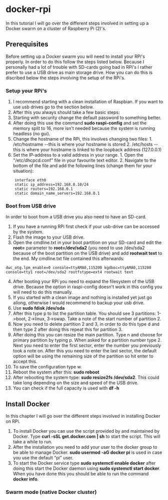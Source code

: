 # docker-rpi
In this tutorial I will go over the different steps involved in setting up a Docker swarm on a cluster of Raspberry Pi (2)'s.
## Prerequisites
Before setting up a Docker swarm you will need to install your RPi's properly. In order to do this follow the steps listed below.
Because I personally had a lot of trouble with SD-cards going bad in RPi's I rather prefer to use a USB drive as main storage drive. How you can do this is discribed below the steps involving the setup of the RPi's.
### Setup your RPi's
1. I recommend starting with a clean installation of Raspbian. If you want to use usb drives go to the section below.
2. After this you always should take a few basic steps:
  1. Starting with security change the default password to something better.
  2. After doing this use the command **sudo raspi-config** and set the memory split to 16, more isn't needed because the system is running headless (no gui).
  3. Change the hostname of the RPi, this involves changing two files:
    1. /etc/hostname --this is where your hostname is stored
    2. /etc/hosts --this is where your hostname is linked to the loopback address (127.0.0.1)
  4. Set the IP-address to a valid address in your range.
    1. Open the "/etc/dhcpcd.conf" file in your favourite text editor.
    2. Navigate to the bottom of the file and add the following lines (change them for your situation):
```
    interface eth0
    static ip_address=192.168.0.10/24
    static routers=192.168.0.1
    static domain_name_servers=192.168.0.1
```
### Boot from USB drive
In order to boot from a USB drive you also need to have an SD-card.
1. If you have a running RPi first check if your usb-drive can be accessed by the system.
2. Flash the image to your USB drive.
3. Open the cmdline.txt in your boot partition on your SD-card and edit the **root=** parameter to **root=/dev/sda2** (you need to use /dev/sda2 because of the boot partition on the USB drive) and add **rootwait text** to the end. My cmdline.txt file contained this afterwards:
```
dwc_otg.lpm_enable=0 console=ttyAMA0,115200 kgdboc=ttyAMA0,115200 console=tty1 root=/dev/sda2 rootfstype=ext4 rootwait text
```
4. After booting your RPi you need to expand the filesystem of the USB drive. Because the option in raspi-config doesn't work in this config you will need to do this manually.
  1. If you started with a clean image and nothing is installed yet just go allong, otherwise I would recommend to backup your usb drive.
  2. Use **sudo fdisk /dev/sda**
  3. After this type p to list the partition table. You should see 3 partitions: 1->boot, 2->linux, 3->swap. Take a note of the start number of partition 2.
  4. Now you need to delete partition 2 and 3, in order to do this type d and then type 2 after doing this repeat this for partition 3.
  5. After doing this you can resize the main partition. Type n and choose for primary partition by typing p. When asked for a partition number type 2. Next you need to enter the first sector, enter the number you previously took a note on. After this you need to enter the last sector, the default option will be using the remaining size of the partition so hit enter to accept this.
  5. To save the configuration type w.
  6. Reboot the system after this: **sudo reboot**
  7. After rebooting the system type: **sudo resize2fs /dev/sda2**. This could take long depending on the size and speed of the USB drive.
  8. You can check if the full capacity is used with **df -h**
## Install Docker
In this chapter I will go over the different steps involved in installing Docker on RPi.
1. To install Docker you can use the script provided by and maintained by Docker. Type **curl -sSL get.docker.com | sh** to start the script. This will take a while to run.
2. After the installation you need to add your user to the docker group to be able to manage Docker. **sudo usermod -aG docker pi** is used in case you use the default "pi" user.
3. To start the Docker service type **sudo systemctl enable docker** after doing this start the Docker daemon using **sudo systemctl start docker**. When you have done this you should be able to run the command **docker info**.
### Swarm mode (native Docker cluster)
